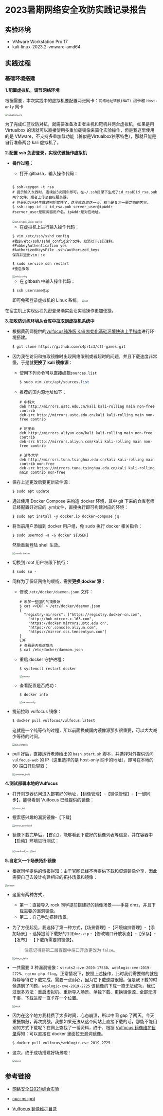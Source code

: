 # 2023暑期网络安全攻防实践记录报告


## 实验环境

- VMware Workstation Pro 17
- kali-linux-2023.2-vmware-amd64

## 实践过程

### 基础环境搭建

**1.配置虚拟机，调节网络环境**

根据需要，本次实践中的虚拟机要配置两张网卡：`网络地址转换(NAT)` 网卡和 `Host-only` 网卡

<img src="img/virtualnetwork.png" alt="virtualnetwork" style="zoom:50%;" />

为了完成红蓝攻防对抗，就需要准备攻击者主机和靶机共两台虚拟机，如果是用 Virtualbox 的话就可以直接使用多重加载镜像来简化实验操作，但是我这里使用的是 VMware，不支持多重加载功能（貌似是Virtualbox独家特色），那就只能是自行准备两台 kali 虚拟机了。


**2.配置 ssh 免密登录，实现优雅操作虚拟机**

- __操作过程：__ 

     - 打开 gitbash，输入操作代码：
     ```shell
     
     $ ssh-keygen -t rsa 
     # 提示输入东西时，连续按3次回车即可，在~/.ssh目录下生成了id_rsa和id_rsa.pub两个文件，后者上传至目标服务器。
     # 但是因为已经生成过密钥文件了，这里就跳过这一步，权当是复习一遍之前的内容。
     $ ssh-copy-id -i id_rsa.pub server_user@ipAddr
     #server_user是服务器用户名，ipAddr是对应地址。
     ```

     <img src="img/ssh_keygen.png" alt="ssh_keygen" style="zoom:50%;" />
     <img src="img/ssh-copy-id.png" alt="ssh-copy-id" style="zoom:50%;" />
     


     - 在虚拟机上进行输入操作代码：
     ```shell
     $ vim /etc/ssh/sshd_config
     #找到/etc/ssh/sshd_config这个文件，取消以下几行注释。
     #PubkeyAuthentication yes
     #AuthorizedKeysFile .ssh/authorized_keys
     保存并退出vim：:x

     $ sudo service ssh restart
     #重启服务
     ```

     <img src="img/sshd_config.png" alt="sshd_config" style="zoom:50%;" />
    

     - 在 gitbash 中输入操作代码：
     ```shell
     $ ssh username@ip
     ```
     即可免密登录虚拟机的 Linux 系统。
     <img src="img/ssh.png" alt="ssh" style="zoom:50%;" />

在宿主机上实现远程免密登录确实会让实验操作更加便捷。



**3.把攻防训练环境从仓库中拉取到虚拟机系统中**


- 根据黄药师提供的[vulfocus纯净版 Kali 初始化基础环境快速上手指南](https://github.com/c4pr1c3/ctf-games/tree/master/fofapro/vulfocus)进行环境搭建。

    ```shell
    $ git clone https://github.com/c4pr1c3/ctf-games.git
    ```


- 因为我在访问和拉取镜像时出现网络限制或者超时的问题，并且下载速度非常慢，于是就**更换了 kali 镜像源**：

  - 使用下列命令可以直接编辑`sources.list`

    ```css
    $ sudo vim /etc/apt/sources.list
    ```

  - 推荐的国内源地址如下：

    ```shell
    # 中科大
    deb http://mirrors.ustc.edu.cn/kali kali-rolling main non-free contrib
    deb-src http://mirrors.ustc.edu.cn/kali kali-rolling main non-free contrib
     
    # 阿里云
    deb http://mirrors.aliyun.com/kali kali-rolling main non-free contrib
    deb-src http://mirrors.aliyun.com/kali kali-rolling main non-free contrib
     
    # 清华大学
    deb http://mirrors.tuna.tsinghua.edu.cn/kali kali-rolling main contrib non-free
    deb-src https://mirrors.tuna.tsinghua.edu.cn/kali kali-rolling main contrib non-free
    ```

- 保存上述更改后要更新软件源：

    ```shell
    $ sudo apt update 
    ```

- 通过使用 Docker Compose 来构造 docker 环境，其中 git 下来的仓库老师已经配置好对应的 .yml文件，直接执行即可构建对应的环境：

   ```shell
   $ sudo apt install -y docker.io docker-compose jq
    ```

- 将当前用户添加到 docker 用户组，免 sudo 执行 docker 相关指令：

    ```shell
    $ sudo usermod -a -G docker ${USER}
    ```

    然后重新登陆 shell 生效。

    <img src="img/unsudo_docker.png" alt="unsudo docker" style="zoom:50%;" />

- 切换到 root 用户权限下执行：

   ```shell
   $ sudo su -
   ``` 

- 同样为了保证网络的顺畅，需要**更换 docker 源**：

  - 修改 `/etc/docker/daemon.json` 文件：

    ```shell
    # 添加一些国内的镜像源
    $ cat <<EOF > /etc/docker/daemon.json
    {
      "registry-mirrors": ["https://registry.docker-cn.com",
        "http://hub-mirror.c.163.com",
        "https://docker.mirrors.ustc.edu.cn",
        "https://cr.console.aliyun.com",
        "https://mirror.ccs.tencentyun.com"]
    }
    EOF
    # 查看是否修改成功
    $ cat /etc/docker/daemon.json
    ```


  - 重启 docker 守护进程：

    ```shell
    $ systemctl restart docker
    ```

     <img src="img/daemon.png" alt="daemon" style="zoom:50%;" />

  - 查看配置是否成功：

    ```shell
    $ docker info
    ```

     <img src="img/dockerconfig.png" alt="dockerconfig" style="zoom:50%;" />


- 提前拉取 vulfocus 镜像：

    ```shell
    $ docker pull vulfocus/vulfocus:latest
    ```

    这就是一个纯等待的过程，所以前面换成国内镜像源那步很重要，可以大大减少等待的时间。

     <img src="img/pull_vulfocus.png" alt="pull_vulfocus" style="zoom:50%;" />


- pull 好后，直接运行老师给出的 `bash start.sh` 脚本，并选择对外提供访问 `vulfocus-web` 的 IP（这里选择的是 host-only 网卡的地址），即可在本地的 80 端口开启容器：

    <img src="img/container_build.png" alt="container_build" style="zoom:50%;" />


**4.测试部署本地的Vulfocus**


- 打开浏览器访问进入部署好的地址，【镜像管理】-【镜像管理】-【一键同步】，能够看到 Vulfocus 已经提供的镜像：

    <img src="img/mirror_list.png" alt="mirror_list" style="zoom:50%;" />

- 搜索感兴趣的漏洞镜像-【下载】

    <img src="img/mirror_download.png" alt="mirror_download" style="zoom:50%;" />


- 镜像下载完毕后，【首页】，能够看到下载好的镜像列表等信息，并在容器中【启动】环境进行测试：


    <img src="img/download_list.png" alt="download_list" style="zoom:50%;" />

    <img src="img/test.png" alt="test" style="zoom:50%;" />


**5.自定义一个场景拓扑镜像**

- 根据同学提供的情报得知：由于[官网](https://vulfocus.cn/#/scene/list)已经不再提供下载和资源镜像分享，因此需要自己去设计构建相应的拓扑场景和镜像：

<img src="img/reason.png" alt="reason" style="zoom:50%;" />

- 这里有两种方式，
  - 第一：直接导入 rock 同学提前搭建好的镜像场景——手搓 dmz，并且下载需要的漏洞镜像。
  - 第二：自己手动搭建场景。

- 为了方便起见，我选择了第一种方式，【场景管理】-【环境编排管理】-【添加场景】- 选择提前下载好的`手搓dmz.zip` -【修改端口开放状态】-【保存】-【发布】-【下载所需要的镜像】。

  > 注意记得将第二层容器中端口开放更改为 `false`。

  <img src="img/alter_to_false.png" alt="alter_to_false" style="zoom:50%;" />

- 一共需要 3 种漏洞镜像：`struts2-cve-2020-17530`、`weblogic-cve-2019-2725`、`nginx-php-flag`。正常情况下，按照上述操作，此时我们需要做的就是静静等待它下载完成，需要一点耐心，因为它下载速度很慢。但是我下载的时候遇到了问题，`weblogic-cve-2019-2725` 该镜像的下载一直无法成功。我试过很多方法：重启虚拟机、重新导入场景、单独下载、更换镜像源...全部无济于事，下载进度一直卡在一个位置。

  <img src="img/stuck.png" alt="stuck" style="zoom:50%;" />

- 因为在这个地方我耗费了太多时间，心态崩溃，所以中间 gap 了两天。今天重振旗鼓，再次挑战。我想如果无法从这个网站上直接下载的话，那能不能用别的方式下载呢？在网上查找了一番资料，终于，根据 [Vulfocus 镜像维护目录](https://github.com/fofapro/vulfocus/blob/master/images/README.md)得知：可以直接在 docker 里面拉去漏洞镜像。

  ```shell
  $ docker pull vulfocus/weblogic-cve_2019_2725
  ```

- 这次，终于成功搭建好场景啦！

    <img src="img/scene.png" alt="scene" style="zoom:50%;" />


## 参考链接

- [网络安全(2021)综合实验](https://www.bilibili.com/video/BV1p3411x7da/?p=22&spm_id_from=pageDriver&vd_source=61a1cf010feeebc60643481f16fc695e)

- [cuc-ns-ppt](https://c4pr1c3.github.io/cuc-ns-ppt/vuls-awd.md.v4.html#/title-slide)

- [Vulfocus 镜像维护目录](https://github.com/fofapro/vulfocus/blob/master/images/README.md)